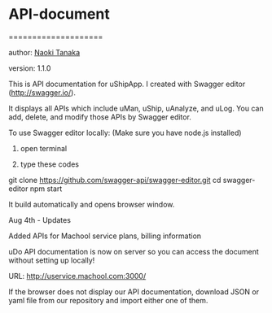 # API-document
====================

author: [Naoki Tanaka](naoki.tanaka@machool.com)

version: 1.1.0

This is API documentation for uShipApp. I created with Swagger editor (http://swagger.io/). 

It displays all APIs which include uMan, uShip, uAnalyze, and uLog.
You can add, delete, and modify those APIs by Swagger editor.


To use Swagger editor locally:
(Make sure you have node.js installed)


1. open terminal
 

2. type these codes


git clone https://github.com/swagger-api/swagger-editor.git
cd swagger-editor
npm start


It build automatically and opens browser window.

Aug 4th - Updates

Added APIs for Machool service plans, billing information

uDo API documentation is now on server so you can access the document without setting up locally!

URL: http://uservice.machool.com:3000/

If the browser does not display our API documentation, download JSON or yaml file from our repository and import either one of them. 
